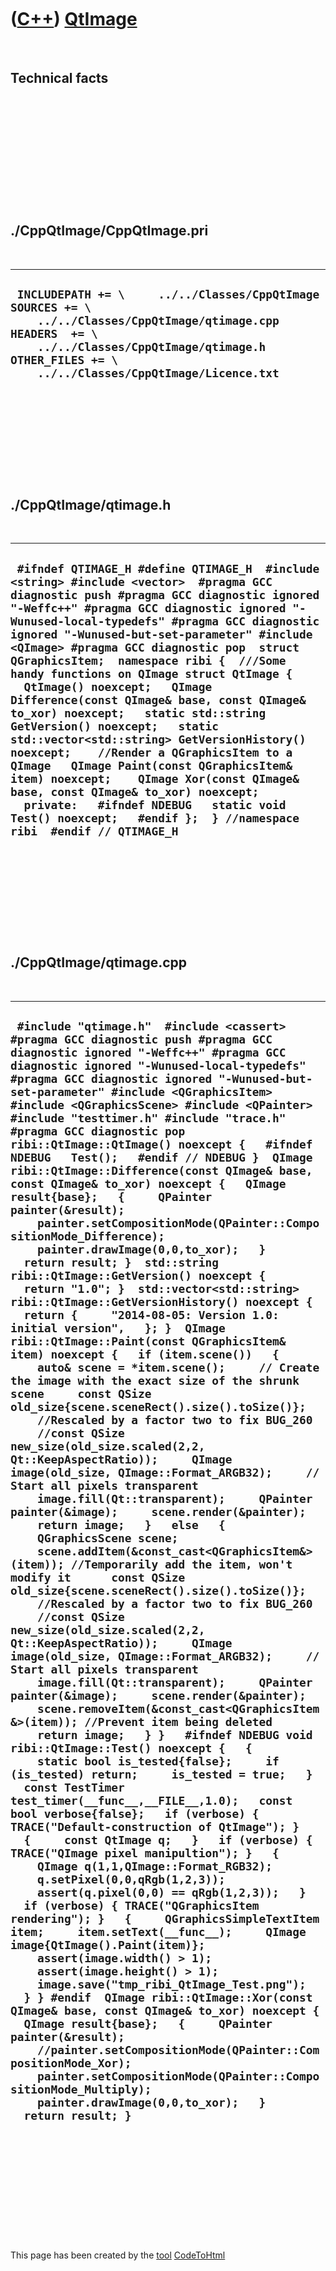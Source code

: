 
 

 

 

 

 

([C++](Cpp.md)) [QtImage](CppQtImage.md)
==========================================

 

Technical facts
---------------

 

 

 

 

 

 

./CppQtImage/CppQtImage.pri
---------------------------

 

  --------------------------------------------------------------------------------------------------------------------------------------------------------------------------------------------------------------------------
  ` INCLUDEPATH += \     ../../Classes/CppQtImage  SOURCES += \     ../../Classes/CppQtImage/qtimage.cpp  HEADERS  += \     ../../Classes/CppQtImage/qtimage.h  OTHER_FILES += \     ../../Classes/CppQtImage/Licence.txt`
  --------------------------------------------------------------------------------------------------------------------------------------------------------------------------------------------------------------------------

 

 

 

 

 

./CppQtImage/qtimage.h
----------------------

 

  -----------------------------------------------------------------------------------------------------------------------------------------------------------------------------------------------------------------------------------------------------------------------------------------------------------------------------------------------------------------------------------------------------------------------------------------------------------------------------------------------------------------------------------------------------------------------------------------------------------------------------------------------------------------------------------------------------------------------------------------------------------------------------------------------------------------------------------------------------------------------------------------------------------
  ` #ifndef QTIMAGE_H #define QTIMAGE_H  #include <string> #include <vector>  #pragma GCC diagnostic push #pragma GCC diagnostic ignored "-Weffc++" #pragma GCC diagnostic ignored "-Wunused-local-typedefs" #pragma GCC diagnostic ignored "-Wunused-but-set-parameter" #include <QImage> #pragma GCC diagnostic pop  struct QGraphicsItem;  namespace ribi {  ///Some handy functions on QImage struct QtImage {   QtImage() noexcept;   QImage Difference(const QImage& base, const QImage& to_xor) noexcept;   static std::string GetVersion() noexcept;   static std::vector<std::string> GetVersionHistory() noexcept;    //Render a QGraphicsItem to a QImage   QImage Paint(const QGraphicsItem& item) noexcept;    QImage Xor(const QImage& base, const QImage& to_xor) noexcept;   private:   #ifndef NDEBUG   static void Test() noexcept;   #endif };  } //namespace ribi  #endif // QTIMAGE_H`
  -----------------------------------------------------------------------------------------------------------------------------------------------------------------------------------------------------------------------------------------------------------------------------------------------------------------------------------------------------------------------------------------------------------------------------------------------------------------------------------------------------------------------------------------------------------------------------------------------------------------------------------------------------------------------------------------------------------------------------------------------------------------------------------------------------------------------------------------------------------------------------------------------------------

 

 

 

 

 

./CppQtImage/qtimage.cpp
------------------------

 

  --------------------------------------------------------------------------------------------------------------------------------------------------------------------------------------------------------------------------------------------------------------------------------------------------------------------------------------------------------------------------------------------------------------------------------------------------------------------------------------------------------------------------------------------------------------------------------------------------------------------------------------------------------------------------------------------------------------------------------------------------------------------------------------------------------------------------------------------------------------------------------------------------------------------------------------------------------------------------------------------------------------------------------------------------------------------------------------------------------------------------------------------------------------------------------------------------------------------------------------------------------------------------------------------------------------------------------------------------------------------------------------------------------------------------------------------------------------------------------------------------------------------------------------------------------------------------------------------------------------------------------------------------------------------------------------------------------------------------------------------------------------------------------------------------------------------------------------------------------------------------------------------------------------------------------------------------------------------------------------------------------------------------------------------------------------------------------------------------------------------------------------------------------------------------------------------------------------------------------------------------------------------------------------------------------------------------------------------------------------------------------------------------------------------------------------------------------------------------------------------------------------------------------------------------------------------------------------------------------------------------------------------------------------------------------------------------------------------------------------------------------------------------------------------------------------------------------------------------------------------------------------------------------------------------------------------------------------------------------------------------------------------------------------------------------------------------------------------------------------------------------------------------------------------------------------------------------------------------------------------------------------------------------------------------------------------------------------------
  ` #include "qtimage.h"  #include <cassert>  #pragma GCC diagnostic push #pragma GCC diagnostic ignored "-Weffc++" #pragma GCC diagnostic ignored "-Wunused-local-typedefs" #pragma GCC diagnostic ignored "-Wunused-but-set-parameter" #include <QGraphicsItem> #include <QGraphicsScene> #include <QPainter>  #include "testtimer.h" #include "trace.h" #pragma GCC diagnostic pop  ribi::QtImage::QtImage() noexcept {   #ifndef NDEBUG   Test();   #endif // NDEBUG }  QImage ribi::QtImage::Difference(const QImage& base, const QImage& to_xor) noexcept {   QImage result{base};   {     QPainter painter(&result);     painter.setCompositionMode(QPainter::CompositionMode_Difference);     painter.drawImage(0,0,to_xor);   }   return result; }  std::string ribi::QtImage::GetVersion() noexcept {   return "1.0"; }  std::vector<std::string> ribi::QtImage::GetVersionHistory() noexcept {   return {     "2014-08-05: Version 1.0: initial version",   }; }  QImage ribi::QtImage::Paint(const QGraphicsItem& item) noexcept {   if (item.scene())   {     auto& scene = *item.scene();     // Create the image with the exact size of the shrunk scene     const QSize old_size{scene.sceneRect().size().toSize()};     //Rescaled by a factor two to fix BUG_260     //const QSize new_size(old_size.scaled(2,2, Qt::KeepAspectRatio));     QImage image(old_size, QImage::Format_ARGB32);     // Start all pixels transparent     image.fill(Qt::transparent);     QPainter painter(&image);     scene.render(&painter);     return image;   }   else   {     QGraphicsScene scene;     scene.addItem(&const_cast<QGraphicsItem&>(item)); //Temporarily add the item, won't modify it      const QSize old_size{scene.sceneRect().size().toSize()};     //Rescaled by a factor two to fix BUG_260     //const QSize new_size(old_size.scaled(2,2, Qt::KeepAspectRatio));     QImage image(old_size, QImage::Format_ARGB32);     // Start all pixels transparent     image.fill(Qt::transparent);     QPainter painter(&image);     scene.render(&painter);     scene.removeItem(&const_cast<QGraphicsItem&>(item)); //Prevent item being deleted     return image;   } }   #ifndef NDEBUG void ribi::QtImage::Test() noexcept {   {     static bool is_tested{false};     if (is_tested) return;     is_tested = true;   }   const TestTimer test_timer(__func__,__FILE__,1.0);   const bool verbose{false};   if (verbose) { TRACE("Default-construction of QtImage"); }   {     const QtImage q;   }   if (verbose) { TRACE("QImage pixel manipultion"); }   {     QImage q(1,1,QImage::Format_RGB32);     q.setPixel(0,0,qRgb(1,2,3));     assert(q.pixel(0,0) == qRgb(1,2,3));   }   if (verbose) { TRACE("QGraphicsItem rendering"); }   {     QGraphicsSimpleTextItem item;     item.setText(__func__);     QImage image{QtImage().Paint(item)};     assert(image.width() > 1);     assert(image.height() > 1);     image.save("tmp_ribi_QtImage_Test.png");   } } #endif  QImage ribi::QtImage::Xor(const QImage& base, const QImage& to_xor) noexcept {   QImage result{base};   {     QPainter painter(&result);     //painter.setCompositionMode(QPainter::CompositionMode_Xor);     painter.setCompositionMode(QPainter::CompositionMode_Multiply);     painter.drawImage(0,0,to_xor);   }   return result; }`
  --------------------------------------------------------------------------------------------------------------------------------------------------------------------------------------------------------------------------------------------------------------------------------------------------------------------------------------------------------------------------------------------------------------------------------------------------------------------------------------------------------------------------------------------------------------------------------------------------------------------------------------------------------------------------------------------------------------------------------------------------------------------------------------------------------------------------------------------------------------------------------------------------------------------------------------------------------------------------------------------------------------------------------------------------------------------------------------------------------------------------------------------------------------------------------------------------------------------------------------------------------------------------------------------------------------------------------------------------------------------------------------------------------------------------------------------------------------------------------------------------------------------------------------------------------------------------------------------------------------------------------------------------------------------------------------------------------------------------------------------------------------------------------------------------------------------------------------------------------------------------------------------------------------------------------------------------------------------------------------------------------------------------------------------------------------------------------------------------------------------------------------------------------------------------------------------------------------------------------------------------------------------------------------------------------------------------------------------------------------------------------------------------------------------------------------------------------------------------------------------------------------------------------------------------------------------------------------------------------------------------------------------------------------------------------------------------------------------------------------------------------------------------------------------------------------------------------------------------------------------------------------------------------------------------------------------------------------------------------------------------------------------------------------------------------------------------------------------------------------------------------------------------------------------------------------------------------------------------------------------------------------------------------------------------------------------------------------------

 

 

 

 

 

 

This page has been created by the [tool](Tools.md)
[CodeToHtml](ToolCodeToHtml.md)
